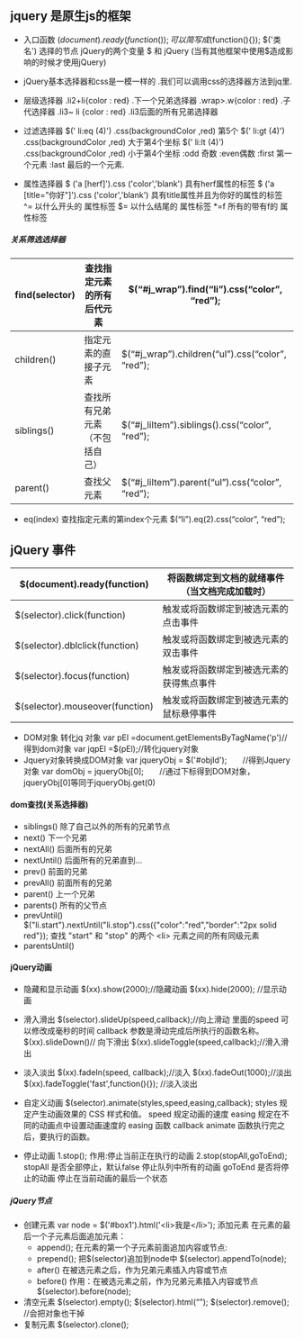 






##  jquery 是原生js的框架

+ 入口函数
   $(document).ready(function(){});  可以简写成$(function(){}); 
$('类名') 选择的节点
jQuery的两个变量   $ 和  jQuery
(当有其他框架中使用$造成影响的时候才使用jQuery)

+ jQuery基本选择器和css是一模一样的 .我们可以调用css的选择器方法到jq里.

+ 层级选择器 
.li2+li{color : red} .下一个兄弟选择器
.wrap>.w{color : red} .子代选择器
.li3~ li {color : red} .li3后面的所有兄弟选择器
+ 过滤选择器
$(' li:eq (4)') .css(backgroundColor ,red) 第5个
$(' li:gt (4)') .css(backgroundColor ,red) 大于第4个坐标
$(' li:lt (4)') .css(backgroundColor ,red) 小于第4个坐标
:odd 奇数    :even偶数
:first 第一个元素    :last 最后的一个元素.

+ 属性选择器
$ ('a [herf]').css ('color','blank') 具有herf属性的标签
$ ('a [title="你好"]').css ('color','blank') 具有title属性并且为你好的属性的标签
^= 以什么开头的 属性标签
$= 以什么结尾的 属性标签
*=f 所有的带有f的 属性标签

##### 关系筛选选择器
| find(selector) | 查找指定元素的所有后代元素|\$(“#j_wrap”).find(“li”).css(“color”, “red”);|
| ---- | ---- |---- |
| children()  |指定元素的直接子元素|$(“#j_wrap”).children(“ul”).css(“color”, “red”);|
| siblings()  |查找所有兄弟元素（不包括自己）|$(“#j_liItem”).siblings().css(“color”, “red”);|
| parent() |查找父元素 |$(“#j_liItem”).parent(“ul”).css(“color”, “red”);

+ eq(index) 查找指定元素的第index个元素
$(“li”).eq(2).css(“color”, “red”);

## jQuery 事件

| \$(document).ready(function) |	将函数绑定到文档的就绪事件（当文档完成加载时）|
| ---- | ---- |
| \$(selector).click(function)|触发或将函数绑定到被选元素的点击事件|
| \$(selector).dblclick(function)|	触发或将函数绑定到被选元素的双击事件|
| \$(selector).focus(function)|	触发或将函数绑定到被选元素的获得焦点事件|
| \$(selector).mouseover(function) |	触发或将函数绑定到被选元素的鼠标悬停事件|
+ DOM对象 转化jq 对象
   var pEl =document.getElementsByTagName('p')//得到dom对象
   var jqpEl =$(pEl);//转化jquery对象
+ Jquery对象转换成DOM对象
   var jqueryObj = $('#objId');　　//得到Jquery对象
   var domObj = jqueryObj[0];　　//通过下标得到DOM对象，jqueryObj[0]等同于jqueryObj.get(0)
#### dom查找(关系选择器)
+ siblings()  除了自己以外的所有的兄弟节点
+ next()	下一个兄弟
+ nextAll()		后面所有的兄弟
+ nextUntil()	后面所有的兄弟直到…
+ prev()	前面的兄弟
+ prevAll()		前面所有的兄弟
+ parent()		上一个兄弟
+ parents()		所有的父节点
+ prevUntil()  
   $("li.start").nextUntil("li.stop").css({"color":"red","border":"2px solid red"}); 查找 "start" 和 "stop" 的两个 \<li> 元素之间的所有同级元素
+ parentsUntil()
#### jQuery动画
+  隐藏和显示动画
   $(xx).show(2000);//隐藏动画
   $(xx).hide(2000); //显示动画
+ 滑入滑出
$(selector).slideUp(speed,callback);//向上滑动  里面的speed 可以修改成毫秒的时间  callback 参数是滑动完成后所执行的函数名称。
$(xx).slideDown()// 向下滑出
$(xx).slideToggle(speed,callback);//滑入滑出
+ 淡入淡出
	$(xx).fadeIn(speed, callback);//淡入
   $(xx).fadeOut(1000);//淡出
   $(xx).fadeToggle('fast',function(){}); //淡入淡出
+ 自定义动画
   $(selector).animate(styles,speed,easing,callback);
   styles  规定产生动画效果的 CSS 样式和值。
   speed 规定动画的速度
   easing 规定在不同的动画点中设置动画速度的 easing 函数
   callback animate 函数执行完之后，要执行的函数。

+ 停止动画
1.stop();
作用:停止当前正在执行的动画
2.stop(stopAll,goToEnd);
stopAll  是否全部停止，默认false 停止队列中所有的动画
goToEnd  是否将停止的动画  停止在当前动画的最后一个状态   
##### jQuery节点
+  创建元素
   var node = $('#box1').html('\<li>我是\</li>');
   添加元素
   在元素的最后一个子元素后面追加元素：
   + append();
   在元素的第一个子元素前面追加内容或节点:
   + prepend();
   把\$(selector)追加到node中
   \$(selector).appendTo(node);
   + after()
   在被选元素之后，作为兄弟元素插入内容或节点
   + before()
   作用：在被选元素之前，作为兄弟元素插入内容或节点
   $(selector).before(node);
+ 清空元素
   $(selector).empty();
   $(selector).html(“”);
   $(selector).remove();  //会把对象也干掉
+ 复制元素
   $(selector).clone();

